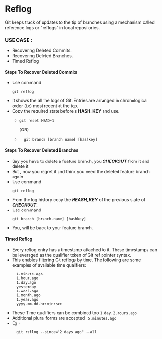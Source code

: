 # Reflog

Git keeps track of updates to the tip of branches using a mechanism called reference logs or "reflogs" in local repositories. 

### USE CASE :
  + Recovering Deleted Commits.
  + Recovering Deleted Branches.
  + Timed Reflog

#### Steps To Recover Deleted Commits

+ Use command
  ```
  git reflog
  ```
+ It shows the all the logs of Git. Entries are arranged in chronological order (i.e) most recent at the top.
+ Copy the required state before's **HASH_KEY** and use,
  + ```
    git reset HEAD~1
    ```
    (OR)
    
  + ```
      git branch [branch name] [hashkey]
    ```
    
#### Steps To Recover Deleted Branches

+ Say you have to delete a feature branch, you ***CHECKOUT*** from it and delete it.
+ But , now you regret it and think you need the deleted feature branch again.
+ Use command
  ```
  git reflog
  ```
+ From the log history copy the ***HEASH_KEY*** of the previous state of ***CHECKOUT***.
+ Use command
  ```
  git branch [branch-name] [hashkey]
  ```
+ You, will be back to your feature branch.

#### Timed Reflog
+ Every reflog entry has a timestamp attached to it. These timestamps can be leveraged as the qualifier token of Git ref pointer syntax. 
+ This enables filtering Git reflogs by time. The following are some examples of available time qualifiers:
  ```
    1.minute.ago
    1.hour.ago
    1.day.ago
    yesterday
    1.week.ago
    1.month.ago
    1.year.ago
    yyyy-mm-dd.hr:min:sec
  ```
+ These Time qualifiers can be combined too ```1.day.2.hours.ago```
+ Additional plural forms are accepted ``` 5.minutes.ago```
+ Eg -
  ```
    git reflog --since="2 days ago" --all
  ```
  
